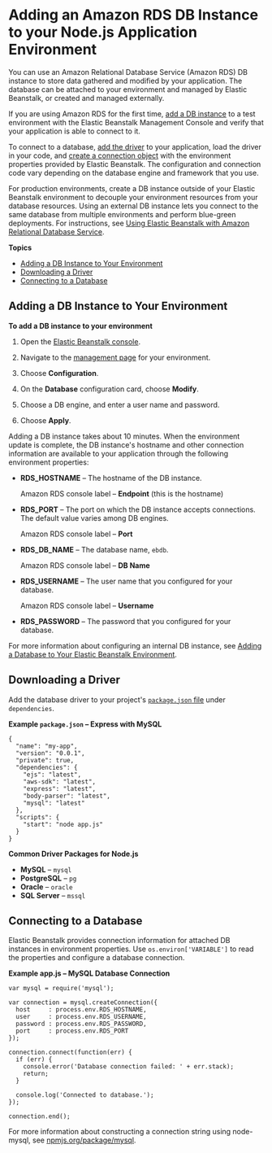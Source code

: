 # Adding an Amazon RDS DB Instance to your Node\.js Application Environment<a name="create-deploy-nodejs.rds"></a>

You can use an Amazon Relational Database Service \(Amazon RDS\) DB instance to store data gathered and modified by your application\. The database can be attached to your environment and managed by Elastic Beanstalk, or created and managed externally\.

If you are using Amazon RDS for the first time, [add a DB instance](#nodejs-rds-create) to a test environment with the Elastic Beanstalk Management Console and verify that your application is able to connect to it\.

To connect to a database, [add the driver](#nodejs-rds-drivers) to your application, load the driver in your code, and [create a connection object](#nodejs-rds-connect) with the environment properties provided by Elastic Beanstalk\. The configuration and connection code vary depending on the database engine and framework that you use\.

For production environments, create a DB instance outside of your Elastic Beanstalk environment to decouple your environment resources from your database resources\. Using an external DB instance lets you connect to the same database from multiple environments and perform blue\-green deployments\. For instructions, see [Using Elastic Beanstalk with Amazon Relational Database Service](AWSHowTo.RDS.md)\.

**Topics**
+ [Adding a DB Instance to Your Environment](#nodejs-rds-create)
+ [Downloading a Driver](#nodejs-rds-drivers)
+ [Connecting to a Database](#nodejs-rds-connect)

## Adding a DB Instance to Your Environment<a name="nodejs-rds-create"></a>

**To add a DB instance to your environment**

1. Open the [Elastic Beanstalk console](https://console.aws.amazon.com/elasticbeanstalk)\.

1. Navigate to the [management page](environments-console.md) for your environment\.

1. Choose **Configuration**\.

1. On the **Database** configuration card, choose **Modify**\.

1. Choose a DB engine, and enter a user name and password\.

1. Choose **Apply**\.

Adding a DB instance takes about 10 minutes\. When the environment update is complete, the DB instance's hostname and other connection information are available to your application through the following environment properties:
+ **RDS\_HOSTNAME** – The hostname of the DB instance\.

  Amazon RDS console label – **Endpoint** \(this is the hostname\)
+ **RDS\_PORT** – The port on which the DB instance accepts connections\. The default value varies among DB engines\.

  Amazon RDS console label – **Port**
+ **RDS\_DB\_NAME** – The database name, `ebdb`\.

  Amazon RDS console label – **DB Name**
+ **RDS\_USERNAME** – The user name that you configured for your database\.

  Amazon RDS console label – **Username**
+ **RDS\_PASSWORD** – The password that you configured for your database\.

For more information about configuring an internal DB instance, see [Adding a Database to Your Elastic Beanstalk Environment](using-features.managing.db.md)\.

## Downloading a Driver<a name="nodejs-rds-drivers"></a>

Add the database driver to your project's [`package.json` file](nodejs-platform-packagejson.md) under `dependencies`\.

**Example `package.json` – Express with MySQL**  

```
{
  "name": "my-app",
  "version": "0.0.1",
  "private": true,
  "dependencies": {
    "ejs": "latest",
    "aws-sdk": "latest",
    "express": "latest",
    "body-parser": "latest",
    "mysql": "latest"
  },
  "scripts": {
    "start": "node app.js"
  }
}
```

**Common Driver Packages for Node\.js**
+ **MySQL** – `mysql`
+ **PostgreSQL** – `pg`
+ **Oracle** – `oracle`
+ **SQL Server** – `mssql`

## Connecting to a Database<a name="nodejs-rds-connect"></a>

Elastic Beanstalk provides connection information for attached DB instances in environment properties\. Use `os.environ['VARIABLE']` to read the properties and configure a database connection\.

**Example app\.js – MySQL Database Connection**  

```
var mysql = require('mysql');

var connection = mysql.createConnection({
  host     : process.env.RDS_HOSTNAME,
  user     : process.env.RDS_USERNAME,
  password : process.env.RDS_PASSWORD,
  port     : process.env.RDS_PORT
});

connection.connect(function(err) {
  if (err) {
    console.error('Database connection failed: ' + err.stack);
    return;
  }

  console.log('Connected to database.');
});

connection.end();
```
For more information about constructing a connection string using node\-mysql, see [npmjs\.org/package/mysql](https://npmjs.org/package/mysql)\.